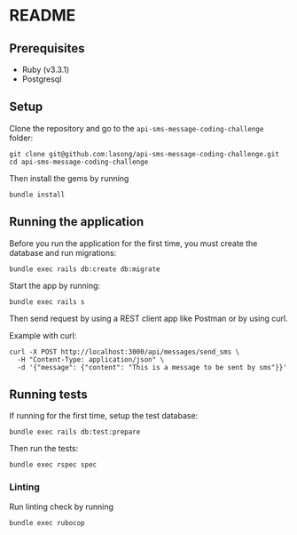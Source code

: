 # README

## Prerequisites

- Ruby (v3.3.1)
- Postgresql

## Setup

Clone the repository and go to the `api-sms-message-coding-challenge` folder:

```
git clone git@github.com:lasong/api-sms-message-coding-challenge.git
cd api-sms-message-coding-challenge
```

Then install the gems by running

```
bundle install
```

## Running the application

Before you run the application for the first time, you must create the database and run migrations:

```
bundle exec rails db:create db:migrate
```

Start the app by running:

```
bundle exec rails s
```

Then send request by using a REST client app like Postman or by using curl.

Example with curl:

```
curl -X POST http://localhost:3000/api/messages/send_sms \
  -H "Content-Type: application/json" \
  -d '{"message": {"content": "This is a message to be sent by sms"}}'
```

## Running tests

If running for the first time, setup the test database:

```
bundle exec rails db:test:prepare
```

Then run the tests:

```
bundle exec rspec spec
```

### Linting

Run linting check by running

```
bundle exec rubocop
```
